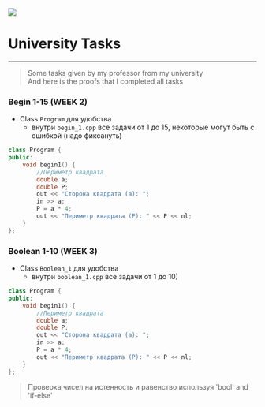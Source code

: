 <img src="https://capsule-render.vercel.app/api?type=wave&color=gradient&height=200&section=header&text=24-03%20Univer%20Tasks!&fontSize=50" />

# University Tasks
---

> Some tasks given by my professor from my university  
> And here is the proofs that I completed all tasks 

### Begin 1-15 (WEEK 2)
- Clаss `Program` для удобства
	- внутри `begin_1.cpp` все задачи от 1 до 15, некоторые могут быть с ошибкой (надо фиксануть)

```cpp
class Program {
public:
    void begin1() {
    	//Периметр квадрата
        double a;
        double P;
        out << "Сторона квадрата (a): ";
        in >> a;
        P = a * 4;
        out << "Периметр квадрата (P): " << P << nl;
    }
};


```



### Boolean 1-10 (WEEK 3) 
- Clаss `Boolean_1` для удобства
    - внутри `boolean_1.cpp` все задачи от 1 до 10)

```cpp
class Program {
public:
    void begin1() {
        //Периметр квадрата
        double a;
        double P;
        out << "Сторона квадрата (a): ";
        in >> a;
        P = a * 4;
        out << "Периметр квадрата (P): " << P << nl;
    }
};


```

> Проверка чисел на истенность и равенство используя 'bool' and 'if-else'